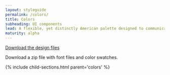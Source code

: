 ```yaml
---
layout: styleguide
permalink: /colors/
title: Colors
subheading: UI components
lead: A flexible, yet distinctly American palette designed to communicate warmth and trustworthiness while meeting the highest standards of 508 color contrast requirements.
maturity: alpha
---
```


<a class="usa-button usa-button-primary-alt" href="https://github.com/18F/web-design-standards-assets/archive/master.zip">Download the design files</a>
<p class="usa-text-small">Download a zip file with font files and color swatches.</p>

{% include child-sections.html parent='colors' %}
